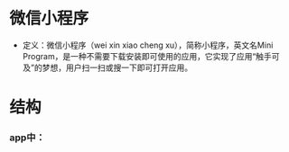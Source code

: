 # 微信小程序
* 定义：微信小程序（wei xin xiao cheng xu），简称小程序，英文名Mini Program，是一种不需要下载安装即可使用的应用，它实现了应用“触手可及”的梦想，用户扫一扫或搜一下即可打开应用。
# 结构
### app中：
